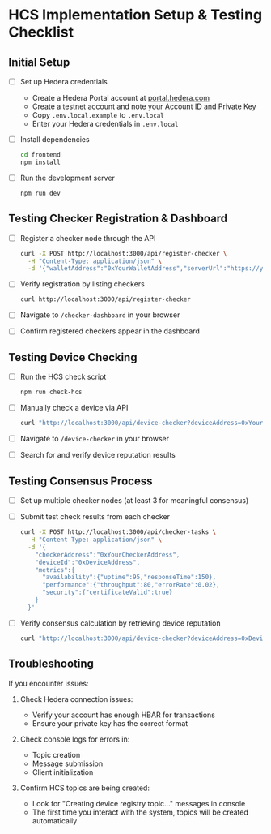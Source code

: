 # HCS Implementation Setup & Testing Checklist

## Initial Setup

- [ ] Set up Hedera credentials
  - Create a Hedera Portal account at [portal.hedera.com](https://portal.hedera.com)
  - Create a testnet account and note your Account ID and Private Key
  - Copy `.env.local.example` to `.env.local`
  - Enter your Hedera credentials in `.env.local`

- [ ] Install dependencies
  ```bash
  cd frontend
  npm install
  ```

- [ ] Run the development server
  ```bash
  npm run dev
  ```

## Testing Checker Registration & Dashboard

- [ ] Register a checker node through the API
  ```bash
  curl -X POST http://localhost:3000/api/register-checker \
    -H "Content-Type: application/json" \
    -d '{"walletAddress":"0xYourWalletAddress","serverUrl":"https://your-checker-service.com"}'
  ```

- [ ] Verify registration by listing checkers
  ```bash
  curl http://localhost:3000/api/register-checker
  ```

- [ ] Navigate to `/checker-dashboard` in your browser
- [ ] Confirm registered checkers appear in the dashboard

## Testing Device Checking

- [ ] Run the HCS check script
  ```bash
  npm run check-hcs
  ```

- [ ] Manually check a device via API
  ```bash
  curl "http://localhost:3000/api/device-checker?deviceAddress=0xYourDeviceAddress&numRetrievals=5"
  ```

- [ ] Navigate to `/device-checker` in your browser
- [ ] Search for and verify device reputation results

## Testing Consensus Process

- [ ] Set up multiple checker nodes (at least 3 for meaningful consensus)
- [ ] Submit test check results from each checker
  ```bash
  curl -X POST http://localhost:3000/api/checker-tasks \
    -H "Content-Type: application/json" \
    -d '{
      "checkerAddress":"0xYourCheckerAddress",
      "deviceId":"0xDeviceAddress",
      "metrics":{
        "availability":{"uptime":95,"responseTime":150},
        "performance":{"throughput":80,"errorRate":0.02},
        "security":{"certificateValid":true}
      }
    }'
  ```

- [ ] Verify consensus calculation by retrieving device reputation
  ```bash
  curl "http://localhost:3000/api/device-checker?deviceAddress=0xDeviceAddress"
  ```

## Troubleshooting

If you encounter issues:

1. Check Hedera connection issues:
   - Verify your account has enough HBAR for transactions
   - Ensure your private key has the correct format

2. Check console logs for errors in:
   - Topic creation
   - Message submission
   - Client initialization

3. Confirm HCS topics are being created:
   - Look for "Creating device registry topic..." messages in console
   - The first time you interact with the system, topics will be created automatically
